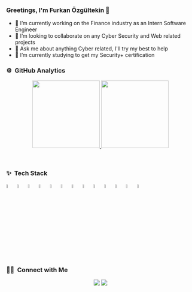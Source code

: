 ### Greetings, I'm  Furkan Özgültekin 👋

- 🔭 I’m currently working on the Finance industry as an Intern Software Engineer
- 👯 I’m looking to collaborate on any Cyber Security and Web related projects
- 💬 Ask me about anything Cyber related, I'll try my best to help
- 🌱 I’m currently studying to get my Security+ certification

<!--
**furknozg/furknozg** is a ✨ _special_ ✨ repository because its `README.md` (this file) appears on your GitHub profile.

Here are some ideas to get you started:

- 🔭 I’m currently working on ...
- 🌱 I’m currently learning ...
- 👯 I’m looking to collaborate on ...
- 🤔 I’m looking for help with ...
- 💬 Ask me about ...
- 📫 How to reach me: ...
- 😄 Pronouns: ...
- ⚡ Fun fact: ...
-->

### ⚙️ &nbsp;GitHub Analytics
<p align="center">
  <a href="https://github.com/furknozg">
     <img height="180em" src="https://github-readme-stats-eight-theta.vercel.app/api?username=furknozg&show_icons=true&theme=algolia&include_all_commits=true&count_private=true"/>
      <img height="180em" src="https://github-readme-stats-eight-theta.vercel.app/api/top-langs/?username=furknozg&layout=compact&langs_count=8&theme=algolia"/>
  </a>
</p>

<br>

### ✨  &nbsp;Tech Stack
<p padding-left="20px">
       <img width="5%" height="auto" src="https://user-images.githubusercontent.com/25181517/183897015-94a058a6-b86e-4e42-a37f-bf92061753e5.png"/>
       <img width="5%" height="auto" src="https://user-images.githubusercontent.com/25181517/117448124-a2da9800-af3e-11eb-85d2-bd1b69b65603.png"/>
       <img width="5%" height="auto" src="https://user-images.githubusercontent.com/25181517/202896760-337261ed-ee92-4979-84c4-d4b829c7355d.png"/>
       <img  width="5%" height="auto"  src="https://user-images.githubusercontent.com/25181517/183890598-19a0ac2d-e88a-4005-a8df-1ee36782fde1.png"/>
       <img  width="5%" height="auto"  src="https://github.com/marwin1991/profile-technology-icons/assets/62091613/9bf5650b-e534-4eae-8a26-8379d076f3b4"/>
       <img  width="5%" height="auto"  src="https://user-images.githubusercontent.com/25181517/183859966-a3462d8d-1bc7-4880-b353-e2cbed900ed6.png"/>
       <img  width="5%" height="auto"  src="https://user-images.githubusercontent.com/25181517/192149581-88194d20-1a37-4be8-8801-5dc0017ffbbe.png"/>
       <img  width="5%" height="auto"  src="https://user-images.githubusercontent.com/25181517/117208740-bfb78400-adf5-11eb-97bb-09072b6bedfc.png"/>
      <img  width="5%" height="auto"  src="https://user-images.githubusercontent.com/25181517/182884177-d48a8579-2cd0-447a-b9a6-ffc7cb02560e.png"/>
      <img  width="5%" height="auto"  src="https://user-images.githubusercontent.com/25181517/117207330-263ba280-adf4-11eb-9b97-0ac5b40bc3be.png"/>
      <img  width="5%" height="auto"  src="https://user-images.githubusercontent.com/25181517/182534006-037f08b5-8e7b-4e5f-96b6-5d2a5558fa85.png"/>
      <img  width="5%" height="auto"  src="https://user-images.githubusercontent.com/25181517/183911547-990692bc-8411-4878-99a0-43506cdb69cf.png"/>
      <img width="5%" height="auto" src="https://cdn.simpleicons.org/threedotjs/white"
  
</p>


### 🤝🏻 &nbsp;Connect with Me

<p align="center">
<a href="https://linkedin.com/in/furkan-özgültekin-367936199/"><img src="https://img.shields.io/badge/-Furkan%20Özgültekin-0077B5?style=flat&logo=Linkedin&logoColor=white"/></a>
<a href="mailto:furkanozgultekin@gmail.com"><img src="https://img.shields.io/badge/-furkanozgultekin@gmail.com-D14836?style=flat&logo=Gmail&logoColor=white"/></a>
